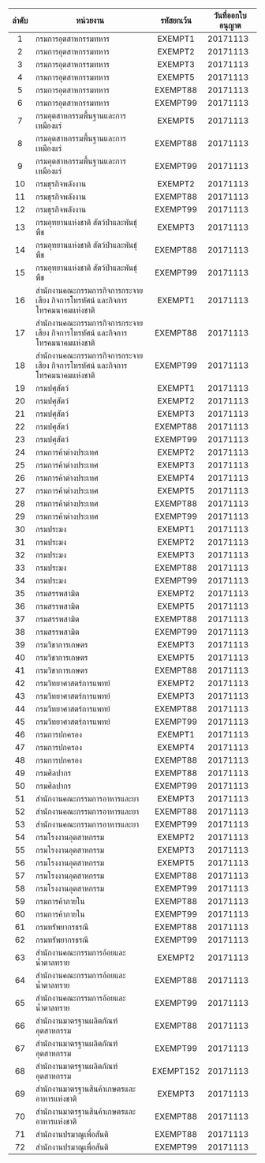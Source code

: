 

| ลำดับ |หน่วยงาน | รหัสยกเว้น |วันที่ออกใบอนุญาต |
|:---:|-------------|:----------:|-------------|
| 1 |กรมการอุตสาหกรรมทหาร |EXEMPT1 |20171113 |
| 2 |กรมการอุตสาหกรรมทหาร |EXEMPT2 |20171113 |
| 3 |กรมการอุตสาหกรรมทหาร |EXEMPT3 |20171113 |
| 4 |กรมการอุตสาหกรรมทหาร |EXEMPT5 |20171113 |
| 5 |กรมการอุตสาหกรรมทหาร |EXEMPT88 |20171113 |
| 6 |กรมการอุตสาหกรรมทหาร |EXEMPT99 |20171113 |
| 7 |กรมอุตสาหกรรมพื้นฐานและการเหมืองแร่ |EXEMPT5 |20171113 |
| 8 |กรมอุตสาหกรรมพื้นฐานและการเหมืองแร่ |EXEMPT88 |20171113 |
| 9 |กรมอุตสาหกรรมพื้นฐานและการเหมืองแร่ |EXEMPT99 |20171113 |
| 10 |กรมธุรกิจพลังงาน |EXEMPT2 |20171113 |
| 11 |กรมธุรกิจพลังงาน |EXEMPT88 |20171113 |
| 12 |กรมธุรกิจพลังงาน |EXEMPT99 |20171113 |
| 13 |กรมอุทยานแห่งชาติ สัตว์ป่าและพันธุ์พืช |EXEMPT3 |20171113 |
| 14 |กรมอุทยานแห่งชาติ สัตว์ป่าและพันธุ์พืช |EXEMPT88 |20171113 |
| 15 |กรมอุทยานแห่งชาติ สัตว์ป่าและพันธุ์พืช |EXEMPT99 |20171113 |
| 16 |สำนักงานคณะกรรมการกิจการกระจายเสียง กิจการโทรทัศน์ และกิจการโทรคมนาคมแห่งชาติ |EXEMPT1 |20171113 |
| 17 |สำนักงานคณะกรรมการกิจการกระจายเสียง กิจการโทรทัศน์ และกิจการโทรคมนาคมแห่งชาติ |EXEMPT88 |20171113 |
| 18 |สำนักงานคณะกรรมการกิจการกระจายเสียง กิจการโทรทัศน์ และกิจการโทรคมนาคมแห่งชาติ |EXEMPT99 |20171113 |
| 19 |กรมปศุสัตว์ |EXEMPT1 |20171113 |
| 20 |กรมปศุสัตว์ |EXEMPT2 |20171113 |
| 21 |กรมปศุสัตว์ |EXEMPT3 |20171113 |
| 22 |กรมปศุสัตว์ |EXEMPT88 |20171113 |
| 23 |กรมปศุสัตว์ |EXEMPT99 |20171113 |
| 24 |กรมการค้าต่างประเทศ |EXEMPT2 |20171113 |
| 25 |กรมการค้าต่างประเทศ |EXEMPT3 |20171113 |
| 26 |กรมการค้าต่างประเทศ |EXEMPT4 |20171113 |
| 27 |กรมการค้าต่างประเทศ |EXEMPT5 |20171113 |
| 28 |กรมการค้าต่างประเทศ |EXEMPT88 |20171113 |
| 29 |กรมการค้าต่างประเทศ |EXEMPT99 |20171113 |
| 30 |กรมประมง |EXEMPT1 |20171113 |
| 31 |กรมประมง |EXEMPT2 |20171113 |
| 32 |กรมประมง |EXEMPT3 |20171113 |
| 33 |กรมประมง |EXEMPT88 |20171113 |
| 34 |กรมประมง |EXEMPT99 |20171113 |
| 35 |กรมสรรพสามิต |EXEMPT2 |20171113 |
| 36 |กรมสรรพสามิต |EXEMPT5 |20171113 |
| 37 |กรมสรรพสามิต |EXEMPT88 |20171113 |
| 38 |กรมสรรพสามิต |EXEMPT99 |20171113 |
| 39 |กรมวิชาการเกษตร |EXEMPT3 |20171113 |
| 40 |กรมวิชาการเกษตร |EXEMPT5 |20171113 |
| 41 |กรมวิชาการเกษตร |EXEMPT88 |20171113 |
| 42 |กรมวิทยาศาสตร์การแพทย์ |EXEMPT2 |20171113 |
| 43 |กรมวิทยาศาสตร์การแพทย์ |EXEMPT3 |20171113 |
| 44 |กรมวิทยาศาสตร์การแพทย์ |EXEMPT88 |20171113 |
| 45 |กรมวิทยาศาสตร์การแพทย์ |EXEMPT99 |20171113 |
| 46 |กรมการปกครอง |EXEMPT1 |20171113 |
| 47 |กรมการปกครอง |EXEMPT4 |20171113 |
| 48 |กรมการปกครอง |EXEMPT88 |20171113 |
| 49 |กรมศิลปากร |EXEMPT88 |20171113 |
| 50 |กรมศิลปากร |EXEMPT99 |20171113 |
| 51 |สำนักงานคณะกรรมการอาหารและยา |EXEMPT3 |20171113 |
| 52 |สำนักงานคณะกรรมการอาหารและยา |EXEMPT88 |20171113 |
| 53 |สำนักงานคณะกรรมการอาหารและยา |EXEMPT99 |20171113 |
| 54 |กรมโรงงานอุตสาหกรรม |EXEMPT2 |20171113 |
| 55 |กรมโรงงานอุตสาหกรรม |EXEMPT3 |20171113 |
| 56 |กรมโรงงานอุตสาหกรรม |EXEMPT5 |20171113 |
| 57 |กรมโรงงานอุตสาหกรรม |EXEMPT88 |20171113 |
| 58 |กรมโรงงานอุตสาหกรรม |EXEMPT99 |20171113 |
| 59 |กรมการค้าภายใน |EXEMPT88 |20171113 |
| 60 |กรมการค้าภายใน |EXEMPT99 |20171113 |
| 61 |กรมทรัพยากรธรณี |EXEMPT88 |20171113 |
| 62 |กรมทรัพยากรธรณี |EXEMPT99 |20171113 |
| 63 |สำนักงานคณะกรรมการอ้อยและน้ำตาลทราย |EXEMPT2 |20171113 |
| 64 |สำนักงานคณะกรรมการอ้อยและน้ำตาลทราย |EXEMPT88 |20171113 |
| 65 |สำนักงานคณะกรรมการอ้อยและน้ำตาลทราย |EXEMPT99 |20171113 |
| 66 |สำนักงานมาตรฐานผลิตภัณฑ์อุตสาหกรรม |EXEMPT88 |20171113 |
| 67 |สำนักงานมาตรฐานผลิตภัณฑ์อุตสาหกรรม |EXEMPT99 |20171113 |
| 68 |สำนักงานมาตรฐานผลิตภัณฑ์อุตสาหกรรม |EXEMPT152 |20171113 |
| 69 |สำนักงานมาตรฐานสินค้าเกษตรและอาหารแห่งชาติ |EXEMPT3 |20171113 |
| 70 |สำนักงานมาตรฐานสินค้าเกษตรและอาหารแห่งชาติ |EXEMPT88 |20171113 |
| 71 |สำนักงานปรมาณูเพื่อสันติ |EXEMPT88 |20171113 |
| 72 |สำนักงานปรมาณูเพื่อสันติ |EXEMPT99 |20171113 |
<!--stackedit_data:
eyJoaXN0b3J5IjpbLTI3ODA5NTE2Nl19
-->